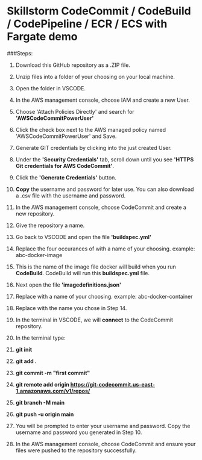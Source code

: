 # Skillstorm CodeCommit / CodeBuild / CodePipeline / ECR / ECS with Fargate demo

###Steps:

1) Download this GitHub repository as a .ZIP file.
2) Unzip files into a folder of your choosing on your local machine.
3) Open the folder in VSCODE.

4) In the AWS management console, choose IAM and create a new User.
5) Choose 'Attach Policies Directly' and search for **'AWSCodeCommitPowerUser'**
6) Click the check box next to the AWS managed policy named 'AWSCodeCommitPowerUser' and Save.

7) Generate GIT credentials by clicking into the just created User.
8) Under the **'Security Credentials'** tab, scroll down until you see **'HTTPS Git credentials for AWS CodeCommit'**.
9) Click the **'Generate Credentials'** button.
10) **Copy** the username and password for later use. You can also download a .csv file with the username and password.

11) In the AWS management console, choose CodeCommit and create a new repository.
12) Give the repository a name.

13) Go back to VSCODE and open the file **'buildspec.yml'**
14) Replace the four occurances of <NAME OF YOUR IMAGE FILE> with a name of your choosing. example: abc-docker-image
15) This is the name of the image file docker will build when you run **CodeBuild**. CodeBuild will run this **buildspec.yml** file.

16) Next open the file **'imagedefinitions.json'**
17) Replace <NAME OF YOUR CONTAINER> with a name of your choosing. example: abc-docker-container
18) Replace <NAME OF YOUR IMAGE FILE> with the name you chose in Step 14.

19) In the terminal in VSCODE, we will **connect** to the CodeCommit repository.
20) In the terminal type: 
21) **git init**
22) **git add .**
23) **git commit -m "first commit"**
24) **git remote add origin https://git-codecommit.us-east-1.amazonaws.com/v1/repos/<NAME OF YOUR REPO>**
25) **git branch -M main**
26) **git push -u origin main**
27) You will be prompted to enter your username and password.  Copy the username and password you generated in Step 10.
28) In the AWS management console, choose CodeCommit and ensure your files were pushed to the repository successfully.


